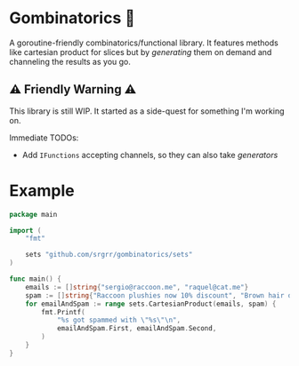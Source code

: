 # Gombinatorics 🎲

A goroutine-friendly combinatorics/functional library. It features methods like cartesian product for slices but by *generating* them on demand and channeling the results as you go.

## ⚠️ Friendly Warning ⚠️
This library is still WIP. It started as a side-quest for something I'm working on.

Immediate TODOs:
- Add `IFunctions` accepting channels, so they can also take *generators*

# Example

```go
package main

import (
	"fmt"

	sets "github.com/srgrr/gombinatorics/sets"
)

func main() {
	emails := []string{"sergio@raccoon.me", "raquel@cat.me"}
	spam := []string{"Raccoon plushies now 10% discount", "Brown hair dye now 5% discount"}
	for emailAndSpam := range sets.CartesianProduct(emails, spam) {
		fmt.Printf(
			"%s got spammed with \"%s\"\n",
			emailAndSpam.First, emailAndSpam.Second,
		)
	}
}
```
